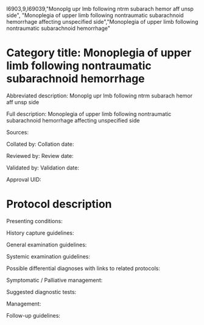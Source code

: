I6903,9,I69039,"Monoplg upr lmb following ntrm subarach hemor aff unsp side", "Monoplegia of upper limb following nontraumatic subarachnoid hemorrhage affecting unspecified side","Monoplegia of upper limb following nontraumatic subarachnoid hemorrhage"
# Category title: Monoplegia of upper limb following nontraumatic subarachnoid hemorrhage

Abbreviated description: Monoplg upr lmb following ntrm subarach hemor aff unsp side

Full description: Monoplegia of upper limb following nontraumatic subarachnoid hemorrhage affecting unspecified side

Sources:

Collated by:
Collation date:

Reviewed by:
Review date:

Validated by:
Validation date:

Approval UID:

# Protocol description

Presenting conditions:

History capture guidelines:

General examination guidelines:

Systemic examination guidelines:

Possible differential diagnoses with links to related protocols:

Symptomatic / Palliative management:

Suggested diagnostic tests:

Management:

Follow-up guidelines:
